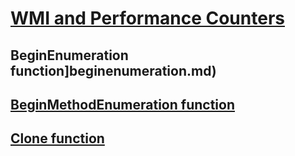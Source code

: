 # [ WMI and Performance Counters ](index.md)
## BeginEnumeration function]beginenumeration.md)
## [BeginMethodEnumeration function](beginmethodenumeration.md)
## [Clone function](clone.md)


